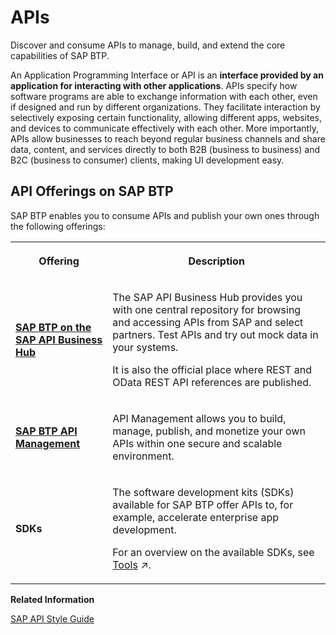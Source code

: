 <!-- loiod1d11079283a4c62925c23faa18e76aa -->

# APIs

Discover and consume APIs to manage, build, and extend the core capabilities of SAP BTP.



An Application Programming Interface or API is an **interface provided by an application for interacting with other applications**. APIs specify how software programs are able to exchange information with each other, even if designed and run by different organizations. They facilitate interaction by selectively exposing certain functionality, allowing different apps, websites, and devices to communicate effectively with each other. More importantly, APIs allow businesses to reach beyond regular business channels and share data, content, and services directly to both B2B \(business to business\) and B2C \(business to consumer\) clients, making UI development easy.



<a name="loiod1d11079283a4c62925c23faa18e76aa__section_zpg_n51_llb"/>

## API Offerings on SAP BTP 

SAP BTP enables you to consume APIs and publish your own ones through the following offerings:


<table>
<tr>
<th>

Offering



</th>
<th>

Description



</th>
</tr>
<tr>
<td>

**[SAP BTP on the SAP API Business Hub](https://api.sap.com/products/SAPCloudPlatform/overview)**



</td>
<td>

The SAP API Business Hub provides you with one central repository for browsing and accessing APIs from SAP and select partners. Test APIs and try out mock data in your systems.

It is also the official place where REST and OData REST API references are published.



</td>
</tr>
<tr>
<td>

**[SAP BTP API Management](https://help.sap.com/viewer/p/SAP_CLOUD_PLATFORM_API_MANAGEMENT)**



</td>
<td>

API Management allows you to build, manage, publish, and monetize your own APIs within one secure and scalable environment.



</td>
</tr>
<tr>
<td>

**SDKs**



</td>
<td>

The software development kits \(SDKs\) available for SAP BTP offer APIs to, for example, accelerate enterprise app development.

For an overview on the available SDKs, see [Tools](https://help.sap.com/viewer/50fd4b19521f4bec9ee9cc6c72a90872//en-US/abcae5b568c94e5391a74d15f5db9213.html "SAP BTP includes many tools to help you develop and manage applications, and connect them to your on-premise systems.") :arrow_upper_right:.



</td>
</tr>
</table>

**Related Information**  


[SAP API Style Guide](https://help.sap.com/viewer/product/SNG_4_APIDOC/PUBLIC/en-US)

